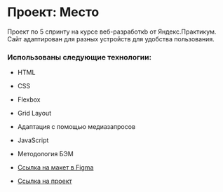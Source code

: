 # Проект: Место
Проект по 5 спринту на курсе веб-разработкb от Яндекс.Практикум. Сайт адаптирован для разных устройств для удобства пользования. 

### Использованы следующие технологии:
* HTML
* CSS
* Flexbox
* Grid Layout
* Адаптация с помощью медиазапросов
* JavaScript
* Методология БЭМ

* [Ссылка на макет в Figma](https://www.figma.com/file/2cn9N9jSkmxD84oJik7xL7/JavaScript.-Sprint-4?node-id=0%3A1)

* [Ссылка на проект](https://alarmpan1c.github.io/mesto/)
